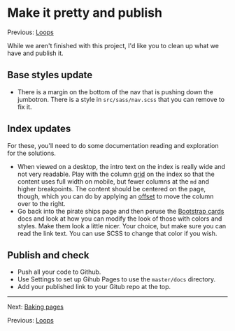 # Make it pretty and publish

Previous: [Loops](static-03-loops.md)

While we aren't finished with this project, I'd like you to clean up what we have and publish it.

## Base styles update

- There is a margin on the bottom of the nav that is pushing down the jumbotron. There is a style in `src/sass/nav.scss` that you can remove to fix it.

## Index updates

For these, you'll need to do some documentation reading and exploration for the solutions.

- When viewed on a desktop, the intro text on the index is really wide and not very readable. Play with the column [grid](https://getbootstrap.com/docs/4.6/layout/grid/) on the index so that the content uses full width on mobile, but fewer columns at the `md` and higher breakpoints. The content should be centered on the page, though, which you can do by applying an [offset](https://getbootstrap.com/docs/4.6/layout/grid/#offsetting-columns) to move the column over to the right.
- Go back into the pirate ships page and then peruse the [Bootstrap cards](https://getbootstrap.com/docs/4.6/components/card/#background-and-color) docs and look at how you can modify the look of those with colors and styles. Make them look a little nicer. Your choice, but make sure you can read the link text. You can use SCSS to change that color if you wish.

## Publish and check

- Push all your code to Github.
- Use Settings to set up Gihub Pages to use the `master/docs` directory.
- Add your published link to your Gitub repo at the top.

---

Next: [Baking pages](static-05-bake-explain.md)

Previous: [Loops](static-03-loops.md)
